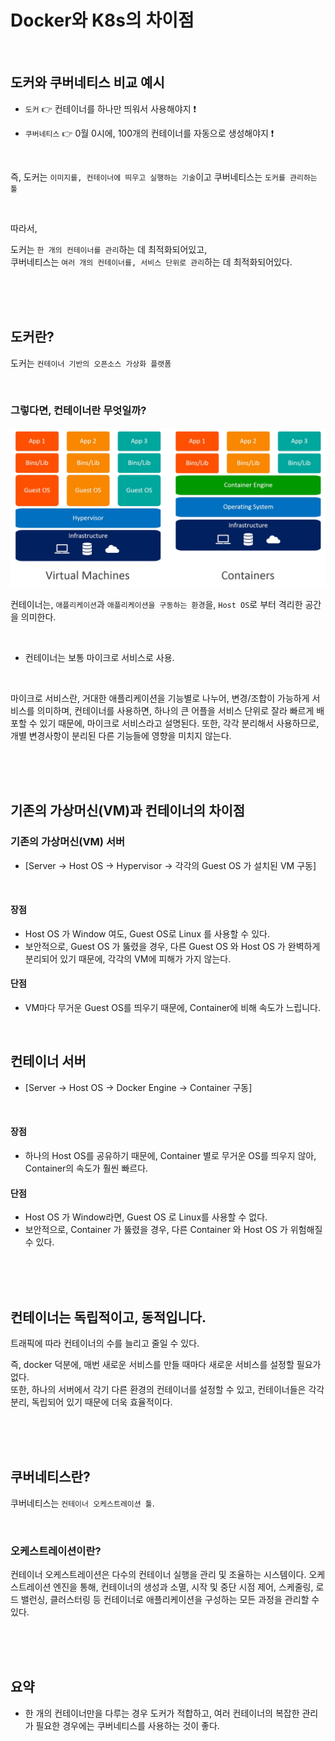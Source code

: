 # Docker와 K8s의 차이점

<br>

## 도커와 쿠버네티스 비교 예시

* `도커` 👉 컨테이너를 하나만 띄워서 사용해야지 ❗ <br>


* `쿠버네티스` 👉 0월 0시에, 100개의 컨테이너를 자동으로 생성해야지 ❗ <br>

<br>

즉, 도커는 `이미지를, 컨테이너에 띄우고 실행하는 기술`이고 쿠버네티스는 `도커를 관리하는 툴`

<br>

따라서, <br>

도커는 `한 개의 컨테이너를 관리`하는 데 최적화되어있고, <br>
쿠버네티스는 `여러 개의 컨테이너를, 서비스 단위로 관리`하는 데 최적화되어있다. <br>

<br><br><br>

## 도커란?

도커는 `컨테이너 기반의 오픈소스 가상화 플랫폼` <br>

<br>

### 그렇다면, 컨테이너란 무엇일까?

![img_7.png](img_7.png)

컨테이너는, `애플리케이션`과 `애플리케이션을 구동하는 환경`을, `Host OS`로 부터 격리한 공간을 의미한다.

<br>

* 컨테이너는 보통 마이크로 서비스로 사용.

<br>

마이크로 서비스란, 거대한 애플리케이션을 기능별로 나누어, 변경/조합이 가능하게 서비스를 의미하며,
컨테이너를 사용하면, 하나의 큰 어플을 서비스 단위로 잘라 빠르게 배포할 수 있기 때문에, 마이크로 서비스라고 설명된다.
또한, 각각 분리해서 사용하므로, 개별 변경사항이 분리된 다른 기능들에 영향을 미치지 않는다.

<br><br><br>

## 기존의 가상머신(VM)과 컨테이너의 차이점

### 기존의 가상머신(VM) 서버

* [Server → Host OS → Hypervisor → 각각의 Guest OS 가 설치된 VM 구동]

<br>

#### 장점
* Host OS 가 Window 여도, Guest OS로 Linux 를 사용할 수 있다.
* 보안적으로, Guest OS 가 뚫렸을 경우, 다른 Guest OS 와 Host OS 가 완벽하게 분리되어 있기 때문에, 각각의 VM에 피해가 가지 않는다.

#### 단점
* VM마다 무거운 Guest OS를 띄우기 때문에, Container에 비해 속도가 느립니다.

<br>

## 컨테이너 서버

* [Server → Host OS → Docker Engine → Container 구동]

<br>

#### 장점
* 하나의 Host OS를 공유하기 때문에, Container 별로 무거운 OS를 띄우지 않아, Container의 속도가 훨씬 빠르다.

#### 단점
* Host OS 가 Window라면, Guest OS 로 Linux를 사용할 수 없다.
* 보안적으로, Container 가 뚫렸을 경우, 다른 Container 와 Host OS 가 위험해질 수 있다.

<br><br><br>

## 컨테이너는 독립적이고, 동적입니다.

트래픽에 따라 컨테이너의 수를 늘리고 줄일 수 있다. <br>

즉, docker 덕분에, 매번 새로운 서비스를 만들 때마다 새로운 서비스를 설정할 필요가 없다. <br>
또한, 하나의 서버에서 각기 다른 환경의 컨테이너를 설정할 수 있고, 컨테이너들은 각각 분리, 독립되어 있기 때문에 더욱 효율적이다.

<br><br><br>

## 쿠버네티스란?

쿠버네티스는 `컨테이너 오케스트레이션 툴`.

<br>

### 오케스트레이션이란?

컨테이너 오케스트레이션은 다수의 컨테이너 실행을 관리 및 조율하는 시스템이다.
오케스트레이션 엔진을 통해, 컨테이너의 생성과 소멸, 시작 및 중단 시점 제어, 스케줄링, 로드 밸런싱, 클러스터링 등
컨테이너로 애플리케이션을 구성하는 모든 과정을 관리할 수 있다.

<br><br><br>

## 요약

* 한 개의 컨테이너만을 다루는 경우 도커가 적합하고, 여러 컨테이너의 복잡한 관리가 필요한 경우에는 쿠버네티스를 사용하는 것이 좋다.